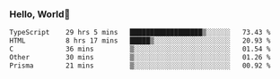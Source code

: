 
### Hello, World🐤

<!--START_SECTION:waka-->

```txt
TypeScript    29 hrs 5 mins   ██████████████████▒░░░░░░   73.43 %
HTML          8 hrs 17 mins   █████▒░░░░░░░░░░░░░░░░░░░   20.93 %
C             36 mins         ▒░░░░░░░░░░░░░░░░░░░░░░░░   01.54 %
Other         30 mins         ▒░░░░░░░░░░░░░░░░░░░░░░░░   01.26 %
Prisma        21 mins         ▒░░░░░░░░░░░░░░░░░░░░░░░░   00.92 %
```

<!--END_SECTION:waka-->
